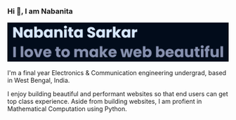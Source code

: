 ### Hi 👋, I am Nabanita

<!--
**nabanita-sarkar/nabanita-sarkar** is a ✨ _special_ ✨ repository because its `README.md` (this file) appears on your GitHub profile.

Here are some ideas to get you started:

- 🔭 I’m currently working on ...
- 🌱 I’m currently learning ...
- 👯 I’m looking to collaborate on ...
- 🤔 I’m looking for help with ...
- 💬 Ask me about ...
- 📫 How to reach me: ...
- 😄 Pronouns: ...
- ⚡ Fun fact: ...
-->
<img src="https://github.com/nabanita-sarkar/nabanita-sarkar/blob/main/Banner.png" alt="banner reads - Nabanita Sarkar. I love to make web beautiful" >

I'm a final year Electronics & Communication engineering undergrad, based in West Bengal, India.

I enjoy building beautiful and performant websites so that end users can get top class experience. Aside from building websites, I am profient in Mathematical Computation using Python.

<!-- ### Find me around the web 🌎: -->
